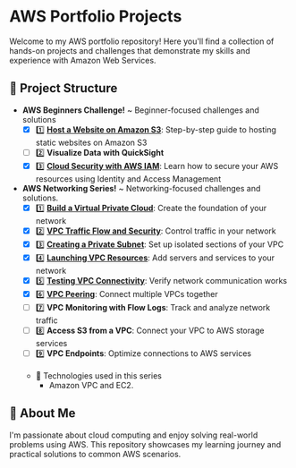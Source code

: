 # AWS Portfolio Projects

Welcome to my AWS portfolio repository! Here you'll find a collection of hands-on projects and challenges that demonstrate my skills and experience with Amazon Web Services.

## 📁 Project Structure

- **AWS Beginners Challenge!** ~ Beginner-focused challenges and solutions 
  - [X] 1️⃣ [**Host a Website on Amazon S3**](./AWS%20Beginners%20Challenge!/Host%20a%20Website%20on%20Amazon%20S3.pdf): Step-by-step guide to hosting static websites on Amazon S3
  - [ ] 2️⃣ **Visualize Data with QuickSight**
  - [X] 3️⃣ [**Cloud Security with AWS IAM**](./AWS%20Beginners%20Challenge!/Cloud%20Security%20with%20AWS%20IAM.pdf): Learn how to secure your AWS resources using Identity and Access Management

- **AWS Networking Series!** ~ Networking-focused challenges and solutions.
  - [X] 1️⃣ [**Build a Virtual Private Cloud**](./AWS%20Networking%20Series!/Build%20a%20Virtual%20Private%20Cloud.pdf): Create the foundation of your network
  - [X] 2️⃣ [**VPC Traffic Flow and Security**](./AWS%20Networking%20Series!/VPC%20Traffic%20Flow%20%20and%20Security.pdf): Control traffic in your network
  - [X] 3️⃣ [**Creating a Private Subnet**](./AWS%20Networking%20Series!/Creating%20a%20Private%20Subnet.pdf): Set up isolated sections of your VPC
  - [X] 4️⃣ [**Launching VPC Resources**](./AWS%20Networking%20Series!/Launching%20VPC%20Resources.pdf): Add servers and services to your network
  - [X] 5️⃣ [**Testing VPC Connectivity**](./AWS%20Networking%20Series!/Testing%20VPC%20Connectivity.pdf): Verify network communication works
  - [X] 6️⃣ [**VPC Peering**](./AWS%20Networking%20Series!/VPC%20Peering.pdf): Connect multiple VPCs together
  - [ ] 7️⃣ **VPC Monitoring with Flow Logs**: Track and analyze network traffic
  - [ ] 8️⃣ **Access S3 from a VPC**: Connect your VPC to AWS storage services
  - [ ] 9️⃣ **VPC Endpoints**: Optimize connections to AWS services
  <br><br>
  - 🚀 Technologies used in this series
    - Amazon VPC and EC2.

<!-- 
## 🚀 Technologies Used

- **Amazon Web Services (AWS)**
- IAM, S3, VPC, EC2, CloudFront, Route 53, and more
- Infrastructure as Code (IaC) tools (e.g., CloudFormation, Terraform)
- Security best practices -->

## 📝 About Me

I'm passionate about cloud computing and enjoy solving real-world problems using AWS. This repository showcases my learning journey and practical solutions to common AWS scenarios.